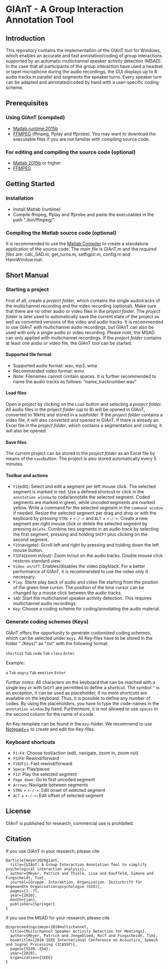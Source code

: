 # GIAnT - A Group Interaction Annotation Tool

## Introduction
This repository contains the implementation of the GIAnT tool for Windows, which enables an accurate and fast annotation/coding of group interactions supported by an automatic multichannel speaker activity detection (MSAD). In the case that all participants of the group interaction have used a headset or lapel microphone during the audio recordings, the GUI displays up to 8 audio tracks in parallel and segments the speaker turns. Every speaker turn can be adapted and annotated/coded by hand with a user-specific coding scheme.

## Prerequisites
### Using GIAnT (compiled)
- [Matlab runtime 2015b](https://de.mathworks.com/products/compiler/matlab-runtime.html)
- [FFMPEG](https://www.ffmpeg.org/download.html) (ffmpeg, ffplay and ffprobe). You may want to download the executable files if you are not familiar with compiling source code. 

### For editing and compiling the source code (optional)
- [Matlab 2015b](https://de.mathworks.com/) or higher
- [FFMPEG](https://www.ffmpeg.org/download.html)

## Getting Started
### Installation

- Install Matlab (runtime)
- Compile ffmpeg, ffplay and ffprobe and paste the executables in the path "./bin/ffmpeg/".

### Compiling the Matlab source code (optional)
It is recommended to use the [Matlab Compiler](https://de.mathworks.com/products/compiler.html) to create a standalone application of the source code. The *main file* is GIAnT.m and the *required files* are: calc_SAD.m, get_turns.m, setfigptr.m, config.m and HannWindow.mat.

## Short Manual

### Starting a project
First of all, create a *project folder*, which contains the single audiotracks of the multichannel recording and the video recording (optional). Make sure that there are no other audio or video files in the *project folder*. The *project folder* is later used to automatically save the current state of the project as well as converted versions of the video and audio tracks. It is recommended to use GIAnT with multichannel audio recordings, but GIAnT can also be used with only a single audio or video recording. Please note, the MSAD can only applied with multichannel recordings. If the *project folder* contains at least one audio or video file, the GIAnT tool can be started.

#### Supported file format
- Supported audio format: wav, mp3, wma
- Recommended video format: wmv
- Note: Filenames cannot contain spaces. It is further recommended to name the audio tracks as follows: "name_tracknumber.wav"

#### Load files
Open a project by clicking on the `Load`-button and selecting a *project folder*. All audio files in the *project folder* (up to 8) will be opened in GIAnT, converted to 16kHz and stored in a subfolder. If the *project folder* contains a video file, it will also converted and opened in GIAnT. If there is already an Excel file in the *project folder*, which contains a segmentation and coding, it will also be opened.

#### Save files

The current project can be stored in the *project folder* as an Excel file by means of the `save`button. The project is also stored automatically every 5 minutes.

#### Toolbar and actions

- `F1`(edit): Select and edit a segment per left mouse click. The selected segment is marked in red. Use a defined shortcut or click in the `annotation window` to code/annotate the selected segment. Coded segments are marked in green, while uncoded segments are marked yellow. Write a command for the selected segment in the `command window` if needed. Resize the selected segment per drag and drop or with the keyboard by pressing `STRG` + `<-/->` and `ALT` + `<-/->`. Create a new segment per right mouse click or delete the selected segment by pressing `delete`. Combine two segments in an audio track by selecting the first segment, pressing and holding `SHIFT` plus clicking on the second segment.
- `F2`(navigate): Scroll left and right by pressing and holding down the left mouse button.
- `F3`/`F4`(zoom in/out): Zoom in/out on the audio tracks. Double mouse click restores standard view. 
- `Video on/off`: Enables/disables the video playblack. For a better performance of GIAnT, it is recommended to use the video only if necessary.
- `Play`: Starts play back of audio and video file starting from the position of the green time cursor. The position of the time cursor can be changed by a mouse click between the audio tracks.
- `SAD`: Start the multichannel speaker activity detection. This requires multichannel audio recordings. 
- `Key`: Choose a coding scheme for coding/annotating the audio material.

### Generate coding schemes (Keys)
GIAnT offers the opportunity to generate customized coding schemes, which can be selected under `Keys`. All Key-files have to be stored in the folder "./Keys/" as ".txt" with the following format:

`shortcut` `Tab` `code` `Tab` `class` `Enter`

Example: 

`a` `Tab` `angry` `Tab` `emotion` `Enter`

*Further notes*: All characters on the keyboard that can be reached with a single key or with `SHIFT` are permitted to define a shortcut. The symbol `^` is an exception, it can be used as placeholder, if no more shortcuts are available on the keyboard. Thus, it is possible to define any number of codes. By using the placeholders, you have to type the code-names in the `annotation window` by hand. Furthermore, it is not allowed to use `spaces` in the second column for the name of a code. 

An Key-template can be found in the `Key`-folder. We recommend to use [Notepad++](https://notepad-plus-plus.org/downloads/) to create and edit the Key-files.

### Keyboard shortcuts
- `F1`-`F4`: Choose tool/action (edit, navigate, zoom in, zoom out)
- `F5`/`F8`: Rewind/forward
- `F10`/`F11`: Fast rewind/forward
- `Space`: Play/pause
- `F12`: Play the selected segment
- `Page down`: Go to first uncoded segment
- `Arrows`: Navigate between segments
- `STRG` + `<-/->`: Edit onset of selected segment
- `ALT` + `<-/->`: Edit offset of selected segment

## License
GIAnT is published for research, commercial use is prohibited.

## Citation
If you use GIAnT in your research, please cite
```
@article{meyer2020giant,
  title={GIAnT: A Group Interaction Annotation Tool to simplify psychological interaction analysis},
  author={Meyer, Patrick and Thiele, Lisa and Kauffeld, Simone and Fingscheidt, Tim},
  journal={Gruppe. Interaktion. Organisation. Zeitschrift für Angewandte Organisationspsychologie (GIO)},
  pages={1--7},
  year={2020},
  month={jan},
  publisher={Springer}
}
```
if you use the MSAD for your research, please cite
```
@inproceedings{meyer2018multichannel,
  title={Multichannel Speaker Activity Detection for Meetings},
  author={Meyer, Patrick and Jongebloed, Rolf and Fingscheidt, Tim},
  booktitle={2018 IEEE International Conference on Acoustics, Speech and Signal Processing (ICASSP)},
  pages={5539--554},
  year={2018},
  organization={IEEE}
}
```
